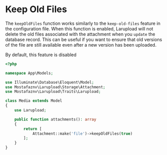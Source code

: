 # Keep Old Files

The `keepOldFiles` function works similarly to the `keep-old-files` feature in the configuration file. When this function is enabled, Larupload will not delete the old files associated with the attachment when you `update` the database record. This can be useful if you want to ensure that old versions of the file are still available even after a new version has been uploaded.

By default, this feature is disabled



```php
<?php

namespace App\Models;

use Illuminate\Database\Eloquent\Model;
use Mostafaznv\Larupload\Storage\Attachment;
use Mostafaznv\Larupload\Traits\Larupload;

class Media extends Model
{
    use Larupload;

    public function attachments(): array
    {
        return [
            Attachment::make('file')->keepOldFiles(true)
        ];
    }
}
```



